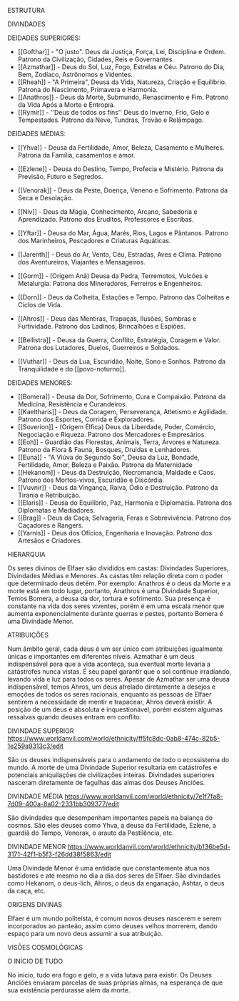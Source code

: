 ESTRUTURA


DIVINDADES


DEIDADES SUPERIORES:

 * [[Gofthar]] - "O justo". Deus da Justiça, Força, Lei, Disciplina e Ordem. Patrono da Civilização, Cidades, Reis e Governantes.
 * [[Azmathar]] - Deus do Sol, Luz, Fogo, Estrelas e Céu. Patrono do Dia, Bem, Zodíaco, Astrônomos e Videntes.
 * [[Rheah]] - "A Primeira", Deusa da Vida, Natureza, Criação e Equilíbrio. Patrona do Nascimento, Primavera e Harmonia.
 * [[Anathros]] - Deus da Morte, Submundo, Renascimento e Fim. Patrono da Vida Após a Morte e Entropia.
 * [[Rymir]] - ''Deus de todos os fins'' Deus do Inverno, Frio, Gelo e Tempestades. Patrono da Neve, Tundras, Trovão e Relâmpago.


DEIDADES MÉDIAS:

 * [[Yhva]] - Deusa da Fertilidade, Amor, Beleza, Casamento e Mulheres. Patrona da Família, casamentos e amor.
 * [[Ezlene]] - Deusa do Destino, Tempo, Profecia e Mistério. Patrona da Previsão, Futuro e Segredos.
 * [[Venorak]] - Deus da Peste, Doença, Veneno e Sofrimento. Patrona da Seca e Desolação.

 * [[Niv]] - Deus da Magia, Conhecimento, Arcano, Sabedoria e Aprendizado. Patrono dos Eruditos, Professores e Escribas.
 * [[Yftar]] - Deusa do Mar, Água, Marés, Rios, Lagos e Pântanos. Patrono dos Marinheiros, Pescadores e Criaturas Aquáticas.
 * [[Jarenth]] - Deus do Ar, Vento, Céu, Estradas, Aves e Clima. Patrono dos Aventureiros, Viajantes e Mensageiros.
 * [[Gorm]] - (Origem Anã) Deusa da Pedra, Terremotos, Vulcões e Metalurgia. Patrona dos Mineradores, Ferreiros e Engenheiros.
 * [[Dorn]] - Deus da Colheita, Estações e Tempo. Patrono das Colheitas e Ciclos de Vida.
 * [[Ahros]] - Deus das Mentiras, Trapaças, Ilusões, Sombras e Furtividade. Patrono dos Ladinos, Brincalhões e Espiões.
 * [[Bellistra]] - Deusa da Guerra, Conflito, Estratégia, Coragem e Valor. Patrona dos Lutadores, Duelos, Guerreiros e Soldados.
 * [[Vuthar]] - Deus da Lua, Escuridão, Noite, Sono e Sonhos. Patrono da Tranquilidade e do [[povo-noturno]].
   


DEIDADES MENORES:

 * [[Bomera]] - Deusa da Dor, Sofrimento, Cura e Compaixão. Patrona da Medicina, Resistência e Curandeiros.
 * [[Kaeltharis]] - Deus da Coragem, Perseverança, Atletismo e Agilidade. Patrono dos Esportes, Corrida e Exploradores.
 * [[Soverion]] - (Origem Élfica) Deus da Liberdade, Poder, Comércio, Negociação e Riqueza. Patrono dos Mercadores e Empresários.
 * [[Eoh]] - Guardião das Florestas, Animais, Terra, Árvores e Natureza. Patrono da Flora & Fauna, Bosques, Druidas e Lenhadores.
 * [[Euna]] - "A Viúva do Segundo Sol", Deusa da Luz, Bondade, Fertilidade, Amor, Beleza e Paixão. Patrona da Maternidade
 * [[Hekanom]] - Deus da Destruição, Necromancia, Maldade e Caos. Patrono dos Mortos-vivos, Escuridão e Discórdia.
 * [[Vuvnir]] - Deus da Vingança, Raiva, Ódio e Destruição. Patrono da Tirania e Retribuição.
 * [[Elaris]] - Deusa do Equilíbrio, Paz, Harmonia e Diplomacia. Patrona dos Diplomatas e Mediadores.
 * [[Brag]] - Deus da Caça, Selvageria, Feras e Sobrevivência. Patrono dos Caçadores e Rangers.
 * [[Yarnis]] - Deus dos Ofícios, Engenharia e Inovação. Patrono dos Artesãos e Criadores.


HIERARQUIA

Os seres divinos de Elfaer são divididos em castas: Divindades Superiores, Divindades Médias e Menores. As castas têm relação direta com o poder que determinado deus detém. Por exemplo: Anathros é o deus da Morte e a morte está em todo lugar, portanto, Anathros é uma Divindade Superior, Temos Bomera, a deusa da dor, tortura e sofrimento. Sua presença é constante na vida dos seres viventes, porém é em uma escala menor que aumenta exponencialmente durante guerras e pestes, portanto Bomera é uma Divindade Menor.


ATRIBUIÇÕES

Num âmbito geral, cada deus é um ser único com atribuições igualmente únicas e importantes em diferentes níveis. Azmathar é um deus indispensável para que a vida aconteça, sua eventual morte levaria a catástrofes nunca vistas. É seu papel garantir que o sol continue irradiando, levando vida e luz para todos os seres. Apesar de Azmathar ser uma deusa indispensável, temos Ahros, um deus atrelado diretamente a desejos e emoções de todos os seres racionais, enquanto as pessoas de Elfaer sentirem a necessidade de mentir e trapacear, Ahros deverá existir. A posição de um deus é absoluta e inquestionável, porém existem algumas ressalvas quando deuses entram em conflito.

DIVINDADE SUPERIOR https://www.worldanvil.com/world/ethnicity/ff5fc8dc-0ab8-474c-82b5-1e259a9313c3/edit

São os deuses indispensáveis para o andamento de todo o ecossistema do mundo. A morte de uma Divindade Superior resultaria em catástrofes e potenciais aniquilações de civilizações inteiras. Divindades superiores nasceram diretamente de fagulhas das almas dos Deuses Anciões.

DIVINDADE MÉDIA https://www.worldanvil.com/world/ethnicity/7e1f7fa8-7d09-400a-8a02-2331bb309377/edit

São divindades que desempenham importantes papeis na balança do cosmos. São eles deuses como Yhva, a deusa da Fertilidade, Ezlene, a guardiã do Tempo, Venorak, o arauto da Pestilência, etc.

DIVINDADE MENOR https://www.worldanvil.com/world/ethnicity/b136be5d-3171-42f1-b5f3-f26dd38f5863/edit

Uma Divindade Menor é uma entidade que constantemente atua nos bastidores e até mesmo no dia a dia dos seres de Elfaer. São divindades como Hekanom, o deus-lich, Ahros, o deus da enganação, Ashtar, o deus da caça, etc.


ORIGENS DIVINAS

Elfaer é um mundo politeísta, é comum novos deuses nascerem e serem incorporados ao panteão, assim como deuses velhos morrerem, dando espaço para um novo deus assumir a sua atribuição.


VISÕES COSMOLÓGICAS


O INÍCIO DE TUDO

No início, tudo era fogo e gelo, e a vida lutava para existir. Os Deuses Anciões enviaram parcelas de suas próprias almas, na esperança de que sua existência perdurasse além da morte.